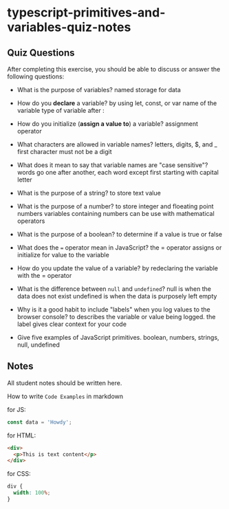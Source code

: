 # typescript-primitives-and-variables-quiz-notes

## Quiz Questions

After completing this exercise, you should be able to discuss or answer the following questions:

- What is the purpose of variables?
  named storage for data

- How do you **declare** a variable?
  by using let, const, or var
  name of the variable
  type of variable after :

- How do you initialize (**assign a value to**) a variable?
  assignment operator

- What characters are allowed in variable names?
  letters, digits, $, and \_
  first character must not be a digit

- What does it mean to say that variable names are "case sensitive"?
  words go one after another, each word except first starting with capital letter

- What is the purpose of a string?
  to store text value

- What is the purpose of a number?
  to store integer and floeating point numbers
  variables containing numbers can be use with mathematical operators

- What is the purpose of a boolean?
  to determine if a value is true or false

- What does the `=` operator mean in JavaScript?
  the = operator assigns or initialize for value to the variable

- How do you update the value of a variable?
  by redeclaring the variable with the = operator

- What is the difference between `null` and `undefined`?
  null is when the data does not exist
  undefined is when the data is purposely left empty

- Why is it a good habit to include "labels" when you log values to the browser console?
  to describes the variable or value being logged. the label gives clear context for your code

- Give five examples of JavaScript primitives.
  boolean, numbers, strings, null, undefined

## Notes

All student notes should be written here.

How to write `Code Examples` in markdown

for JS:

```javascript
const data = 'Howdy';
```

for HTML:

```html
<div>
  <p>This is text content</p>
</div>
```

for CSS:

```css
div {
  width: 100%;
}
```
